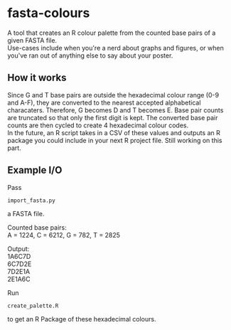 # fasta-colours
A tool that creates an R colour palette from the counted base pairs of a given FASTA file.  
Use-cases include when you're a nerd about graphs and figures, or when you've ran out of anything else to say about your poster.  
  
## How it works  
Since G and T base pairs are outside the hexadecimal colour range (0-9 and A-F), they are converted to the nearest accepted alphabetical characaters. Therefore, G becomes D and T becomes E. Base pair counts are truncated so that only the first digit is kept. The converted base pair counts are then cycled to create 4 hexadecimal colour codes.  
In the future, an R script takes in a CSV of these values and outputs an R package you could include in your next R project file. Still working on this part.  
  
## Example I/O  
Pass <pre><code>import_fasta.py</code></pre> a FASTA file.  
  
Counted base pairs:  
A = 1224, C = 6212, G = 782, T = 2825  
  
Output:  
1A6C7D  
6C7D2E  
7D2E1A  
2E1A6C  
  
Run <pre><code>create_palette.R</code></pre> to get an R Package of these hexadecimal colours.
